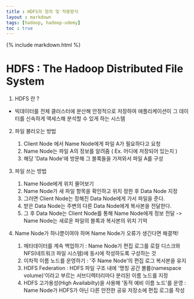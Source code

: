 ```yaml
---
title : HDFS의 정의 및 작동방식
layout : markdown
tags: [hadoop, hadoop-udemy]
toc : true
---
```


{% include markdown.html %}

# HDFS : The Hadoop Distributed File System

1. HDFS 란 ?
  - 빅데이터를 전체 클러스터에 분산해 안정적으로 저장하여 애플리케이션이 그 데이터를 신속하게 액세스해 분석할 수 있게 하는 시스템

2. 파일 불러오는 방법  
    1. Client Node 에서 Name Node에게 파일 A가 필요하다고 요청
    2. Name Node는 파일 A의 정보를 알려줌 ( Ex. 어디에 저장되어 있는지 )
    3. 해당 'Data Node'에 방문해 그 블록들을 가져와서 파일 A를 구성

3. 파일 쓰는 방법
    1. Name Node에게 위치 물어보기
    2. Name Node가 새 파일 항목을 확인하고 위치 정한 후 Data Node 지정
    3. 그러면 Client Node는 정해진 Data Node에게 가서 파일을 준다.
    4. 받은 Data Node는 주변의 다른 Data Node에게 복사본을 전달한다.
    5. 그 후 Data Node는 Client Node를 통해 Name Node에게 정보 전달 -> Name Node는 새로운 파일의 블록과 복사본의 위치 기억

4. Name Node가 하나뿐이여야 하며 Name Node가 오류가 생긴다면 해결책!
    1. 메타데이터를 계속 백업하기 : Name Node가 편집 로그를 로컬 디스크와 NFS(네트워크 파일 시스템)에 동시에 작성하도록 구성하는 것
    2. 이차적 이름 노드를 운영하기 : '주 Name Node'의 편집 로그 복사본을 유지
    3. HDFS Federation : HDFS 파일 구조 내에 '명칭 공간 볼륨(namespace volume)'이라고 부르는 서브디렉터리마다 분리된 이름 노드를 지정
    4. HDFS 고가용성(High Availabilty)을 사용해 '동적 예비 이름 노드'를 운영 : Name Node가 HDFS가 아닌 다른 안전한 공유 저장소에 편집 로그를 작성

